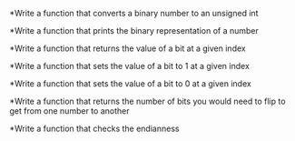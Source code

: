 *Write a function that converts a binary number to an unsigned int

*Write a function that prints the binary representation of a number

*Write a function that returns the value of a bit at a given index

*Write a function that sets the value of a bit to 1 at a given index

*Write a function that sets the value of a bit to 0 at a given index

*Write a function that returns the number of bits you would need to flip to get from one number to another

*Write a function that checks the endianness

